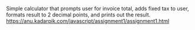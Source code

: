 Simple calculator that prompts user for invoice total, adds fixed tax to user, formats result to 2 decimal points, and prints out the result.
https://anu.kadarpik.com/javascript/assignment1/assignment1.html
